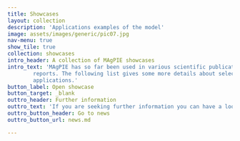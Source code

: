 ```yaml
---
title: Showcases
layout: collection
description: 'Applications examples of the model'
image: assets/images/generic/pic07.jpg
nav-menu: true
show_tile: true
collection: showcases
intro_header: A collection of MAgPIE showcases
intro_text: 'MAgPIE has so far been used in various scientific publications and
        reports. The following list gives some more details about selected 
        applications.'
button_label: Open showcase
button_target: _blank
outtro_header: Further information
outtro_text: 'If you are seeking further information you can have a look at our news page where you can find recent updates of the MAgPIE universe including announcements of upcoming events.'
outtro_button_header: Go to news
outtro_button_url: news.md

---
```


